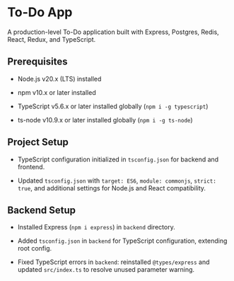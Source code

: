 # To-Do App

A production-level To-Do application built with Express, Postgres, Redis, React, Redux, and TypeScript.

## Prerequisites
- Node.js v20.x (LTS) installed
- npm v10.x or later installed

- TypeScript v5.6.x or later installed globally (`npm i -g typescript`)

- ts-node v10.9.x or later installed globally (`npm i -g ts-node`)

## Project Setup
- TypeScript configuration initialized in `tsconfig.json` for backend and frontend.

- Updated `tsconfig.json` with `target: ES6`, `module: commonjs`, `strict: true`, and additional settings for Node.js and React compatibility.

## Backend Setup
- Installed Express (`npm i express`) in `backend` directory.

- Added `tsconfig.json` in `backend` for TypeScript configuration, extending root config.

- Fixed TypeScript errors in `backend`: reinstalled `@types/express` and updated `src/index.ts` to resolve unused parameter warning.
